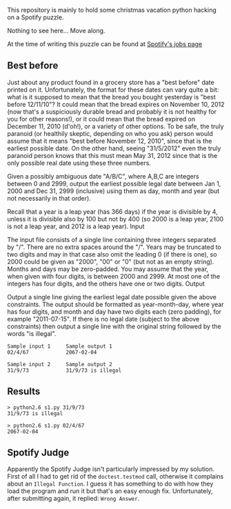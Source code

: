 This repository is mainly to hold some christmas vacation python hacking
on a Spotify puzzle.

Nothing to see here... Move along.

At the time of writing this puzzle can be found at [Spotify's jobs page](http://www.spotify.com/se/jobs/tech/best-before/)

Best before
-----------

Just about any product found in a grocery store has a "best before" date printed on it. Unfortunately, the format for these dates can vary quite a bit: what is it supposed to mean that the bread you bought yesterday is "best before 12/11/10"? It could mean that the bread expires on November 10, 2012 (now that's a suspiciously durable bread and probably it is not healthy for you for other reasons!), or it could mean that the bread expired on December 11, 2010 (d'oh!), or a variety of other options. To be safe, the truly paranoid (or healthily skeptic, depending on who you ask) person would assume that it means "best before November 12, 2010", since that is the earliest possible date. On the other hand, seeing "31/5/2012" even the truly paranoid person knows that this must mean May 31, 2012 since that is the only possible real date using these three numbers.

Given a possibly ambiguous date "A/B/C", where A,B,C are integers between 0 and 2999, output the earliest possible legal date between Jan 1, 2000 and Dec 31, 2999 (inclusive) using them as day, month and year (but not necessarily in that order).

Recall that a year is a leap year (has 366 days) if the year is divisible by 4, unless it is divisible also by 100 but not by 400 (so 2000 is a leap year, 2100 is not a leap year, and 2012 is a leap year).
Input

The input file consists of a single line containing three integers separated by "/". There are no extra spaces around the "/". Years may be truncated to two digits and may in that case also omit the leading 0 (if there is one), so 2000 could be given as "2000", "00" or "0" (but not as an empty string). Months and days may be zero-padded. You may assume that the year, when given with four digits, is between 2000 and 2999. At most one of the integers has four digits, and the others have one or two digits.
Output

Output a single line giving the earliest legal date possible given the above constraints. The output should be formatted as year-month-day, where year has four digits, and month and day have two digits each (zero padding), for example "2011-07-15". If there is no legal date (subject to the above constraints) then output a single line with the original string followed by the words "is illegal".

    Sample input 1     Sample output 1
    02/4/67            2067-02-04
    
    Sample input 2     Sample output 2
    31/9/73            31/9/73 is illegal

Results
-------

    > python2.6 s1.py 31/9/73
    31/9/73 is illegal

    > python2.6 s1.py 02/4/67
    2067-02-04

Spotify Judge
-------------

Apparently the Spotify Judge isn't particularly impressed by my solution. First of all I had to get rid of the `doctest.testmod` call, otherwise it complains about an `Illegal Function`. I guess it has something to do with how they load the program and run it but that's an easy enough fix. Unfortunately, after submitting again, it replied: `Wrong Answer`.

